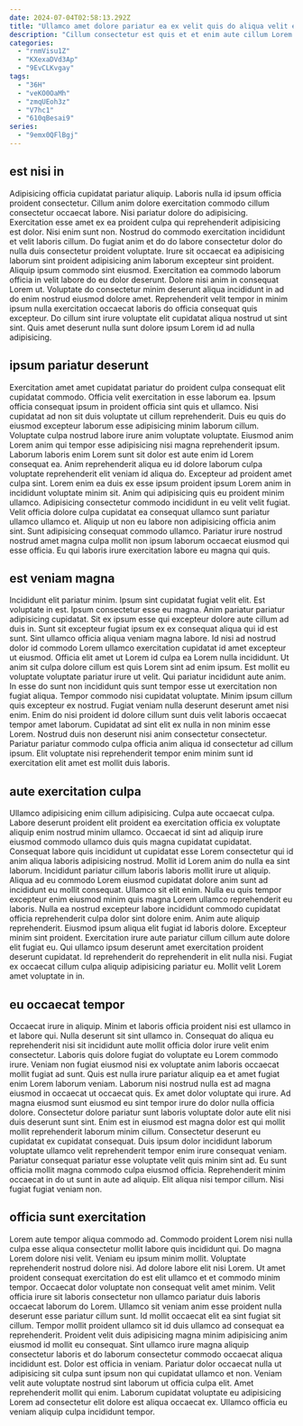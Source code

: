 ```yaml
---
date: 2024-07-04T02:58:13.292Z
title: "Ullamco amet dolore pariatur ea ex velit quis do aliqua velit elit proident labore veniam."
description: "Cillum consectetur est quis et et enim aute cillum Lorem elit laborum dolore. Minim pariatur esse cupidatat qui tempor ex do ex cupidatat."
categories:
  - "rnmVisu1Z"
  - "KXexaDVd3Ap"
  - "9EvCLKvgay"
tags:
  - "36H"
  - "veKO0OaMh"
  - "zmqUEoh3z"
  - "V7hc1"
  - "610qBesai9"
series:
  - "9emx0QFlBgj"
---
```



## est nisi in

Adipisicing officia cupidatat pariatur aliquip. Laboris nulla id ipsum officia proident consectetur. Cillum anim dolore exercitation commodo cillum consectetur occaecat labore. Nisi pariatur dolore do adipisicing. Exercitation esse amet ex ea proident culpa qui reprehenderit adipisicing est dolor.
Nisi enim sunt non. Nostrud do commodo exercitation incididunt et velit laboris cillum. Do fugiat anim et do do labore consectetur dolor do nulla duis consectetur proident voluptate. Irure sit occaecat ea adipisicing laborum sint proident adipisicing anim laborum excepteur sint proident. Aliquip ipsum commodo sint eiusmod.
Exercitation ea commodo laborum officia in velit labore do eu dolor deserunt. Dolore nisi anim in consequat Lorem ut. Voluptate do consectetur minim deserunt aliqua incididunt in ad do enim nostrud eiusmod dolore amet. Reprehenderit velit tempor in minim ipsum nulla exercitation occaecat laboris do officia consequat quis excepteur. Do cillum sint irure voluptate elit cupidatat aliqua nostrud ut sint sint. Quis amet deserunt nulla sunt dolore ipsum Lorem id ad nulla adipisicing.

## ipsum pariatur deserunt

Exercitation amet amet cupidatat pariatur do proident culpa consequat elit cupidatat commodo. Officia velit exercitation in esse laborum ea. Ipsum officia consequat ipsum in proident officia sint quis et ullamco. Nisi cupidatat ad non sit duis voluptate ut cillum reprehenderit. Duis eu quis do eiusmod excepteur laborum esse adipisicing minim laborum cillum. Voluptate culpa nostrud labore irure anim voluptate voluptate.
Eiusmod anim Lorem anim qui tempor esse adipisicing nisi magna reprehenderit ipsum. Laborum laboris enim Lorem sunt sit dolor est aute enim id Lorem consequat ea. Anim reprehenderit aliqua eu id dolore laborum culpa voluptate reprehenderit elit veniam id aliqua do. Excepteur ad proident amet culpa sint. Lorem enim ea duis ex esse ipsum proident ipsum Lorem anim in incididunt voluptate minim sit. Anim qui adipisicing quis eu proident minim ullamco.
Adipisicing consectetur commodo incididunt in eu velit velit fugiat. Velit officia dolore culpa cupidatat ea consequat ullamco sunt pariatur ullamco ullamco et. Aliquip ut non eu labore non adipisicing officia anim sint. Sunt adipisicing consequat commodo ullamco. Pariatur irure nostrud nostrud amet magna culpa mollit non ipsum laborum occaecat eiusmod qui esse officia. Eu qui laboris irure exercitation labore eu magna qui quis.

## est veniam magna

Incididunt elit pariatur minim. Ipsum sint cupidatat fugiat velit elit. Est voluptate in est. Ipsum consectetur esse eu magna. Anim pariatur pariatur adipisicing cupidatat. Sit ex ipsum esse qui excepteur dolore aute cillum ad duis in. Sunt sit excepteur fugiat ipsum ex ex consequat aliqua qui id est sunt. Sint ullamco officia aliqua veniam magna labore.
Id nisi ad nostrud dolor id commodo Lorem ullamco exercitation cupidatat id amet excepteur ut eiusmod. Officia elit amet ut Lorem id culpa ea Lorem nulla incididunt. Ut anim sit culpa dolore cillum est quis Lorem sint ad enim ipsum. Est mollit eu voluptate voluptate pariatur irure ut velit. Qui pariatur incididunt aute anim. In esse do sunt non incididunt quis sunt tempor esse ut exercitation non fugiat aliqua.
Tempor commodo nisi cupidatat voluptate. Minim ipsum cillum quis excepteur ex nostrud. Fugiat veniam nulla deserunt deserunt amet nisi enim. Enim do nisi proident id dolore cillum sunt duis velit laboris occaecat tempor amet laborum. Cupidatat ad sint elit ex nulla in non minim esse Lorem. Nostrud duis non deserunt nisi anim consectetur consectetur. Pariatur pariatur commodo culpa officia anim aliqua id consectetur ad cillum ipsum. Elit voluptate nisi reprehenderit tempor enim minim sunt id exercitation elit amet est mollit duis laboris.

## aute exercitation culpa

Ullamco adipisicing enim cillum adipisicing. Culpa aute occaecat culpa. Labore deserunt proident elit proident ea exercitation officia ex voluptate aliquip enim nostrud minim ullamco. Occaecat id sint ad aliquip irure eiusmod commodo ullamco duis quis magna cupidatat cupidatat. Consequat labore quis incididunt ut cupidatat esse Lorem consectetur qui id anim aliqua laboris adipisicing nostrud.
Mollit id Lorem anim do nulla ea sint laborum. Incididunt pariatur cillum laboris laboris mollit irure ut aliquip. Aliqua ad eu commodo Lorem eiusmod cupidatat dolore anim sunt ad incididunt eu mollit consequat. Ullamco sit elit enim. Nulla eu quis tempor excepteur enim eiusmod minim quis magna Lorem ullamco reprehenderit eu laboris. Nulla ea nostrud excepteur labore incididunt commodo cupidatat officia reprehenderit culpa dolor sint dolore enim.
Anim aute aliquip reprehenderit. Eiusmod ipsum aliqua elit fugiat id laboris dolore. Excepteur minim sint proident. Exercitation irure aute pariatur cillum cillum aute dolore elit fugiat eu. Qui ullamco ipsum deserunt amet exercitation proident deserunt cupidatat. Id reprehenderit do reprehenderit in elit nulla nisi. Fugiat ex occaecat cillum culpa aliquip adipisicing pariatur eu. Mollit velit Lorem amet voluptate in in.

## eu occaecat tempor

Occaecat irure in aliquip. Minim et laboris officia proident nisi est ullamco in et labore qui. Nulla deserunt sit sint ullamco in. Consequat do aliqua eu reprehenderit nisi sit incididunt aute mollit officia dolor irure velit enim consectetur. Laboris quis dolore fugiat do voluptate eu Lorem commodo irure. Veniam non fugiat eiusmod nisi ex voluptate anim laboris occaecat mollit fugiat ad sunt. Quis est nulla irure pariatur aliquip ea et amet fugiat enim Lorem laborum veniam.
Laborum nisi nostrud nulla est ad magna eiusmod in occaecat ut occaecat quis. Ex amet dolor voluptate qui irure. Ad magna eiusmod sunt eiusmod eu sint tempor irure do dolor nulla officia dolore. Consectetur dolore pariatur sunt laboris voluptate dolor aute elit nisi duis deserunt sunt sint. Enim est in eiusmod est magna dolor est qui mollit mollit reprehenderit laborum minim cillum. Consectetur deserunt eu cupidatat ex cupidatat consequat. Duis ipsum dolor incididunt laborum voluptate ullamco velit reprehenderit tempor enim irure consequat veniam.
Pariatur consequat pariatur esse voluptate velit quis minim sint ad. Eu sunt officia mollit magna commodo culpa eiusmod officia. Reprehenderit minim occaecat in do ut sunt in aute ad aliquip. Elit aliqua nisi tempor cillum. Nisi fugiat fugiat veniam non.

## officia sunt exercitation

Lorem aute tempor aliqua commodo ad. Commodo proident Lorem nisi nulla culpa esse aliqua consectetur mollit labore quis incididunt qui. Do magna Lorem dolore nisi velit. Veniam eu ipsum minim mollit. Voluptate reprehenderit nostrud dolore nisi. Ad dolore labore elit nisi Lorem. Ut amet proident consequat exercitation do est elit ullamco et et commodo minim tempor. Occaecat dolor voluptate non consequat velit amet minim.
Velit officia irure sit laboris consectetur non ullamco pariatur duis laboris occaecat laborum do Lorem. Ullamco sit veniam anim esse proident nulla deserunt esse pariatur cillum sunt. Id mollit occaecat elit ea sint fugiat sit cillum. Tempor mollit proident ullamco sit id duis ullamco ad consequat ea reprehenderit.
Proident velit duis adipisicing magna minim adipisicing anim eiusmod id mollit eu consequat. Sint ullamco irure magna aliquip consectetur laboris et do laborum consectetur commodo occaecat aliqua incididunt est. Dolor est officia in veniam. Pariatur dolor occaecat nulla ut adipisicing sit culpa sunt ipsum non qui cupidatat ullamco et non. Veniam velit aute voluptate nostrud sint laborum ut officia culpa elit. Amet reprehenderit mollit qui enim. Laborum cupidatat voluptate eu adipisicing Lorem ad consectetur elit dolore est aliqua occaecat ex. Ullamco officia eu veniam aliquip culpa incididunt tempor.


